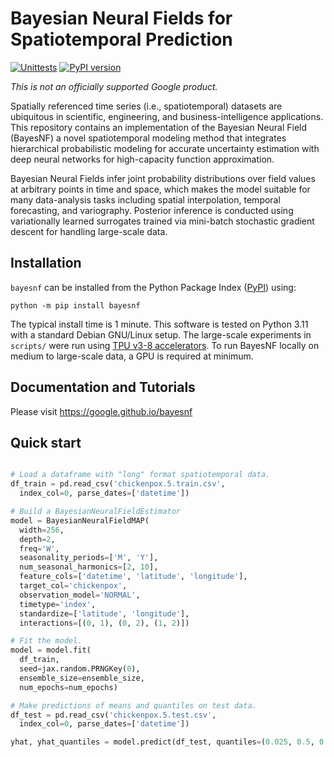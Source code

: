 # Bayesian Neural Fields for Spatiotemporal Prediction

[![Unittests](https://github.com/google/bayesnf/actions/workflows/pytest_and_autopublish.yml/badge.svg)](https://github.com/google/bayesnf/actions/workflows/pytest_and_autopublish.yml)
[![PyPI version](https://badge.fury.io/py/bayesnf.svg)](https://badge.fury.io/py/bayesnf)

*This is not an officially supported Google product.*

Spatially referenced time series (i.e., spatiotemporal) datasets are
ubiquitous in scientific, engineering, and business-intelligence
applications. This repository contains an implementation of the Bayesian
Neural Field (BayesNF) a novel spatiotemporal modeling method that
integrates hierarchical probabilistic modeling for accurate uncertainty
estimation with deep neural networks for high-capacity function
approximation.

Bayesian Neural Fields infer joint probability distributions over field
values at arbitrary points in time and space, which makes the model
suitable for many data-analysis tasks including spatial interpolation,
temporal forecasting, and variography. Posterior inference is conducted
using variationally learned surrogates trained via mini-batch stochastic
gradient descent for handling large-scale data.

## Installation

`bayesnf` can be installed from the Python Package Index
([PyPI](https://pypi.org/project/bayesnf/)) using:

```
python -m pip install bayesnf
```

The typical install time is 1 minute. This software is tested on Python 3.11
with a standard Debian GNU/Linux setup. The large-scale experiments in
`scripts/` were run using [TPU v3-8 accelerators](https://cloud.google.com/tpu/docs/supported-tpu-configurations#tpu-v3-config).
To run BayesNF locally on medium to large-scale data, a GPU is
required at minimum.

## Documentation and Tutorials

Please visit <https://google.github.io/bayesnf>

## Quick start

```python

# Load a dataframe with "long" format spatiotemporal data.
df_train = pd.read_csv('chickenpox.5.train.csv',
  index_col=0, parse_dates=['datetime'])

# Build a BayesianNeuralFieldEstimator
model = BayesianNeuralFieldMAP(
  width=256,
  depth=2,
  freq='W',
  seasonality_periods=['M', 'Y'],
  num_seasonal_harmonics=[2, 10],
  feature_cols=['datetime', 'latitude', 'longitude'],
  target_col='chickenpox',
  observation_model='NORMAL',
  timetype='index',
  standardize=['latitude', 'longitude'],
  interactions=[(0, 1), (0, 2), (1, 2)])

# Fit the model.
model = model.fit(
  df_train,
  seed=jax.random.PRNGKey(0),
  ensemble_size=ensemble_size,
  num_epochs=num_epochs)

# Make predictions of means and quantiles on test data.
df_test = pd.read_csv('chickenpox.5.test.csv',
  index_col=0, parse_dates=['datetime'])

yhat, yhat_quantiles = model.predict(df_test, quantiles=(0.025, 0.5, 0.975))
```
